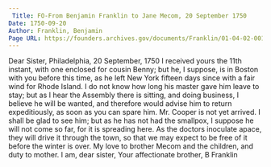 ```yaml
---
 Title: FO-From Benjamin Franklin to Jane Mecom, 20 September 1750
Date: 1750-09-20
Author: Franklin, Benjamin
Page URL: https://founders.archives.gov/documents/Franklin/01-04-02-0013
---
```


Dear Sister,
Philadelphia, 20 September, 1750
I received yours the 11th instant, with one enclosed for cousin Benny; but he, I suppose, is in Boston with you before this time, as he left New York fifteen days since with a fair wind for Rhode Island. I do not know how long his master gave him leave to stay; but as I hear the Assembly there is sitting, and doing business, I believe he will be wanted, and therefore would advise him to return expeditiously, as soon as you can spare him.
Mr. Cooper is not yet arrived. I shall be glad to see him; but as he has not had the smallpox, I suppose he will not come so far, for it is spreading here. As the doctors inoculate apace, they will drive it through the town, so that we may expect to be free of it before the winter is over.
My love to brother Mecom and the children, and duty to mother. I am, dear sister, Your affectionate brother,
B Franklin


